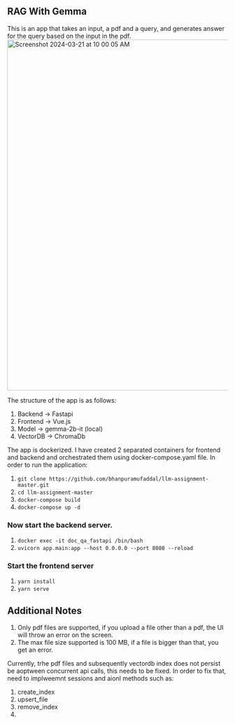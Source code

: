 ## RAG With Gemma

This is an app that takes an input, a pdf and a query, and generates answer for the query based on the input in the pdf.
<img width="800" alt="Screenshot 2024-03-21 at 10 00 05 AM" src="https://github.com/bhanpuramufaddal/llm-assignment-master/assets/46320499/dca3248f-5042-4da0-9832-333f896982af">

The structure of the app is as follows:
1. Backend -> Fastapi
2. Frontend -> Vue.js
3. Model -> gemma-2b-it (local)
4. VectorDB -> ChromaDb   

The app is dockerized. I have created 2 separated containers for frontend and backend and orchestrated them using docker-compose.yaml file. 
In order to run the application:
1. `git clone https://github.com/bhanpuramufaddal/llm-assignment-master.git`
2. `cd llm-assignment-master`
3. `docker-compose build`
4. `docker-compose up -d`

### Now start the backend server.
1. `docker exec -it doc_qa_fastapi /bin/bash`
2. `uvicorn app.main:app --host 0.0.0.0 --port 8080 --reload`

### Start the frontend server
1. `yarn install`
2. `yarn serve`

## Additional Notes
1. Only pdf files are supported, if you upload a file other than a pdf, the UI will throw an error on the screen.
2. The max file size supported is 100 MB, if a file is bigger than that, you get an error.

Currently, trhe pdf files and subsequently vectordb index does not persist be aoptween concurrent api calls, this needs to be fixed. In order to fix that, need to implweemnt sessions and aionl methods such as:
1. create_index
2. upsert_file
3. remove_index
4. 

   



